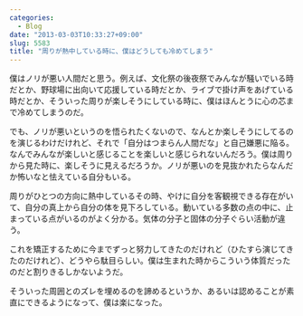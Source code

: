 ```yaml
---
categories:
  - Blog
date: "2013-03-03T10:33:27+09:00"
slug: 5583
title: "周りが熱中している時に、僕はどうしても冷めてしまう"
---
```


僕はノリが悪い人間だと思う。例えば、文化祭の後夜祭でみんなが騒いでいる時だとか、野球場に出向いて応援している時だとか、ライブで掛け声をあげている時だとか、そういった周りが楽しそうにしている時に、僕はほんとうに心の芯まで冷めてしまうのだ。

でも、ノリが悪いというのを悟られたくないので、なんとか楽しそうにしてるのを演じるわけだけれど、それで「自分はつまらん人間だな」と自己嫌悪に陥る。なんでみんなが楽しいと感じることを楽しいと感じられないんだろう。僕は周りから見た時に、楽しそうに見えるだろうか。ノリが悪いのを見抜かれたらなんだか怖いなと怯えている自分もいる。

周りがひとつの方向に熱中しているその時、やけに自分を客観視できる存在がいて、自分の真上から自分の体を見下ろしている。動いている多数の点の中に、止まっている点がいるのがよく分かる。気体の分子と固体の分子ぐらい活動が違う。

これを矯正するために今までずっと努力してきたのだけれど（ひたすら演じてきたのだけれど）、どうやら駄目らしい。僕は生まれた時からこういう体質だったのだと割りきるしかないようだ。

そういった周囲とのズレを埋めるのを諦めるというか、あるいは認めることが素直にできるようになって、僕は楽になった。
